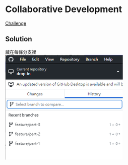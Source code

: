 
# Collaborative Development
[Challenge](https://play.picoctf.org/practice/challenge/410)

## Solution
藏在每條分支裡  
![](/img/2024_3.png)